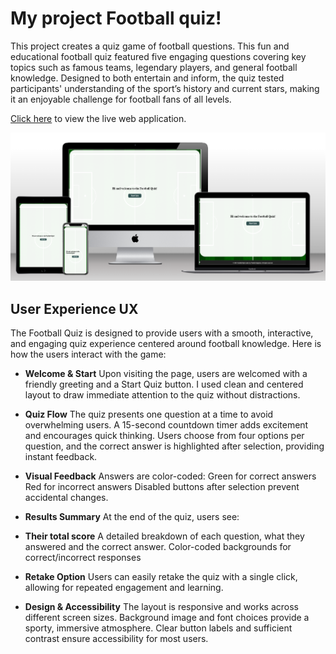 # My project Football quiz!

This project creates a quiz game of football questions. This fun and educational football quiz featured five engaging questions covering key topics such as famous teams, legendary players, and general football knowledge.
Designed to both entertain and inform, the quiz tested participants' understanding of the sport’s history and current stars, making it an enjoyable challenge for football fans of all levels.

[Click here](https://parre87.github.io/projekt2/) to view the live web application.

![Responsive Mockup](https://github.com/Parre87/projekt2/blob/main/assets/images/mockupprojekt2.png)

## User Experience UX

The Football Quiz is designed to provide users with a smooth, interactive, and engaging quiz experience centered around football knowledge. Here is how the users interact with the game:

- __Welcome & Start__
Upon visiting the page, users are welcomed with a friendly greeting and a Start Quiz button.
I used clean and centered layout to draw immediate attention to the quiz without distractions.

- __Quiz Flow__
The quiz presents one question at a time to avoid overwhelming users.
A 15-second countdown timer adds excitement and encourages quick thinking.
Users choose from four options per question, and the correct answer is highlighted after selection, providing instant feedback.

- __Visual Feedback__
Answers are color-coded:
Green for correct answers
Red for incorrect answers
Disabled buttons after selection prevent accidental changes.

- __Results Summary__
At the end of the quiz, users see:

- __Their total score__
A detailed breakdown of each question, what they answered and the correct answer.
Color-coded backgrounds for correct/incorrect responses

- __Retake Option__
Users can easily retake the quiz with a single click, allowing for repeated engagement and learning.

- __Design & Accessibility__
The layout is responsive and works across different screen sizes.
Background image and font choices provide a sporty, immersive atmosphere.
Clear button labels and sufficient contrast ensure accessibility for most users.

